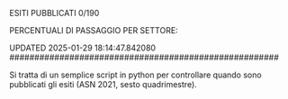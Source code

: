 ESITI PUBBLICATI 0/190 

PERCENTUALI DI PASSAGGIO PER SETTORE:

UPDATED 2025-01-29 18:14:47.842080
###################################################### 

Si tratta di un semplice script in python per controllare quando sono pubblicati gli esiti (ASN 2021, sesto quadrimestre).

